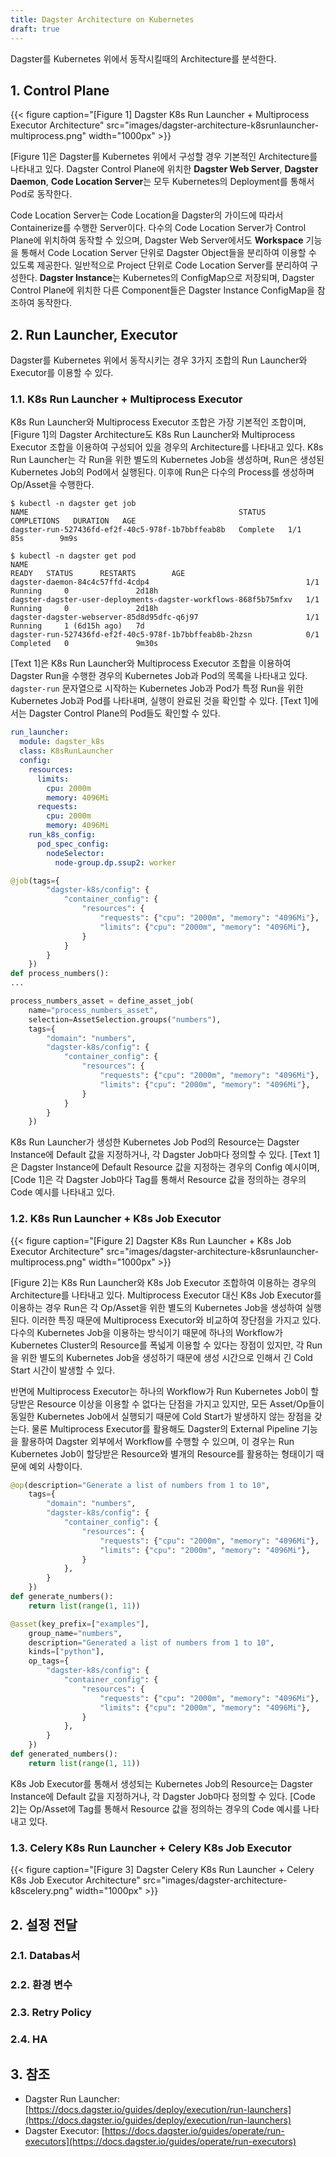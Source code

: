 ```yaml
---
title: Dagster Architecture on Kubernetes
draft: true
---
```


Dagster를 Kubernetes 위에서 동작시킬때의 Architecture를 분석한다.

## 1. Control Plane

{{< figure caption="[Figure 1] Dagster K8s Run Launcher + Multiprocess Executor Architecture" src="images/dagster-architecture-k8srunlauncher-multiprocess.png" width="1000px" >}}

[Figure 1]은 Dagster를 Kubernetes 위에서 구성할 경우 기본적인 Architecture를 나타내고 있다. Dagster Control Plane에 위치한 **Dagster Web Server**, **Dagster Daemon**, **Code Location Server**는 모두 Kubernetes의 Deployment를 통해서 Pod로 동작한다.

Code Location Server는 Code Location을 Dagster의 가이드에 따라서 Containerize를 수행한 Server이다. 다수의 Code Location Server가 Control Plane에 위치하여 동작할 수 있으며, Dagster Web Server에서도 **Workspace** 기능을 통해서 Code Location Server 단위로 Dagster Object들을 분리하여 이용할 수 있도록 제공한다. 일반적으로 Project 단위로 Code Location Server를 분리하여 구성한다. **Dagster Instance**는 Kubernetes의 ConfigMap으로 저장되며, Dagster Control Plane에 위치한 다른 Component들은 Dagster Instance ConfigMap을 참조하여 동작한다.

## 2. Run Launcher, Executor

Dagster를 Kubernetes 위에서 동작시키는 경우 3가지 조합의 Run Launcher와 Executor를 이용할 수 있다.

### 1.1. K8s Run Launcher + Multiprocess Executor

K8s Run Launcher와 Multiprocess Executor 조합은 가장 기본적인 조합이며, [Figure 1]의 Dagster Architecture도 K8s Run Launcher와 Multiprocess Executor 조합을 이용하여 구성되어 있을 경우의 Architecture를 나타내고 있다. K8s Run Launcher는 각 Run을 위한 별도의 Kubernetes Job을 생성하며, Run은 생성된 Kubernetes Job의 Pod에서 실행된다. 이후에 Run은 다수의 Process를 생성하며 Op/Asset을 수행한다.

```text {caption="[Text 1] Dagster Pod Examples with K8s Run Launcher + Multiprocess Executor"}
$ kubectl -n dagster get job
NAME                                               STATUS     COMPLETIONS   DURATION   AGE
dagster-run-527436fd-ef2f-40c5-978f-1b7bbffeab8b   Complete   1/1           85s        9m9s

$ kubectl -n dagster get pod
NAME                                                              READY   STATUS      RESTARTS        AGE
dagster-daemon-84c4c57ffd-4cdp4                                   1/1     Running     0               2d18h
dagster-dagster-user-deployments-dagster-workflows-868f5b75mfxv   1/1     Running     0               2d18h
dagster-dagster-webserver-85d8d95dfc-q6j97                        1/1     Running     1 (6d15h ago)   7d
dagster-run-527436fd-ef2f-40c5-978f-1b7bbffeab8b-2hzsn            0/1     Completed   0               9m30s
```

[Text 1]은 K8s Run Launcher와 Multiprocess Executor 조합을 이용하여 Dagster Run을 수행한 경우의 Kubernetes Job과 Pod의 목록을 나타내고 있다. `dagster-run` 문자열으로 시작하는 Kubernetes Job과 Pod가 특정 Run을 위한 Kubernetes Job과 Pod를 나타내며, 실행이 완료된 것을 확인할 수 있다. [Text 1]에서는 Dagster Control Plane의 Pod들도 확인할 수 있다.

```yaml {caption="[Text 1] K8s Run Launcher Config in Dagster Instance", linenos=table}
run_launcher:
  module: dagster_k8s
  class: K8sRunLauncher
  config:
    resources:
      limits:
        cpu: 2000m
        memory: 4096Mi
      requests:
        cpu: 2000m
        memory: 4096Mi
    run_k8s_config:
      pod_spec_config:
        nodeSelector:
          node-group.dp.ssup2: worker
```

```python {caption="[Code 1] Run Resource Example", linenos=table}
@job(tags={
        "dagster-k8s/config": {
            "container_config": {
                "resources": {
                    "requests": {"cpu": "2000m", "memory": "4096Mi"},
                    "limits": {"cpu": "2000m", "memory": "4096Mi"},
                }
            }
        }
    })
def process_numbers():
...

process_numbers_asset = define_asset_job(
    name="process_numbers_asset",
    selection=AssetSelection.groups("numbers"),
    tags={
        "domain": "numbers",
        "dagster-k8s/config": {
            "container_config": {
                "resources": {
                    "requests": {"cpu": "2000m", "memory": "4096Mi"},
                    "limits": {"cpu": "2000m", "memory": "4096Mi"},
                }
            }
        }
    })
```

K8s Run Launcher가 생성한 Kubernetes Job Pod의 Resource는 Dagster Instance에 Default 값을 지정하거나, 각 Dagster Job마다 정의할 수 있다. [Text 1]은 Dagster Instance에 Default Resource 값을 지정하는 경우의 Config 예시이며, [Code 1]은 각 Dagster Job마다 Tag를 통해서 Resource 값을 정의하는 경우의 Code 예시를 나타내고 있다.

### 1.2. K8s Run Launcher + K8s Job Executor

{{< figure caption="[Figure 2] Dagster K8s Run Launcher + K8s Job Executor Architecture" src="images/dagster-architecture-k8srunlauncher-multiprocess.png" width="1000px" >}}

[Figure 2]는 K8s Run Launcher와 K8s Job Executor 조합하여 이용하는 경우의 Architecture를 나타내고 있다. Multiprocess Executor 대신 K8s Job Executor를 이용하는 경우 Run은 각 Op/Asset을 위한 별도의 Kubernetes Job을 생성하여 실행된다. 이러한 특징 때문에 Multiprocess Executor와 비교하여 장단점을 가지고 있다. 다수의 Kubernetes Job을 이용하는 방식이기 때문에 하나의 Workflow가 Kubernetes Cluster의 Resource를 폭넓게 이용할 수 있다는 장점이 있지만, 각 Run을 위한 별도의 Kubernetes Job을 생성하기 때문에 생성 시간으로 인해서 긴 Cold Start 시간이 발생할 수 있다.

반면에 Multiprocess Executor는 하나의 Workflow가 Run Kubernetes Job이 할당받은 Resource 이상을 이용할 수 없다는 단점을 가지고 있지만, 모든 Asset/Op들이 동일한 Kubernetes Job에서 실행되기 때문에 Cold Start가 발생하지 않는 장점을 갖는다. 물론 Multiprocess Executor를 활용해도 Dagster의 External Pipeline 기능을 활용하여 Dagster 외부에서 Workflow를 수행할 수 있으며, 이 경우는 Run Kubernetes Job이 할당받은 Resource와 별개의 Resource를 활용하는 형태이기 때문에 예외 사항이다.

```python {caption="[Code 2] Op/Asset Resource Example", linenos=table}
@op(description="Generate a list of numbers from 1 to 10",
    tags={
        "domain": "numbers",
        "dagster-k8s/config": {
            "container_config": {
                "resources": {
                    "requests": {"cpu": "2000m", "memory": "4096Mi"},
                    "limits": {"cpu": "2000m", "memory": "4096Mi"},
                }
            },
        }
    })
def generate_numbers():
    return list(range(1, 11))

@asset(key_prefix=["examples"], 
    group_name="numbers",
    description="Generated a list of numbers from 1 to 10", 
    kinds=["python"],
    op_tags={
        "dagster-k8s/config": {
            "container_config": {
                "resources": {
                    "requests": {"cpu": "2000m", "memory": "4096Mi"},
                    "limits": {"cpu": "2000m", "memory": "4096Mi"},
                }
            },
        }
    })
def generated_numbers():
    return list(range(1, 11))
```

K8s Job Executor를 통해서 생성되는 Kubernetes Job의 Resource는 Dagster Instance에 Default 값을 지정하거나, 각 Dagster Job마다 정의할 수 있다. [Code 2]는 Op/Asset에 Tag를 통해서 Resource 값을 정의하는 경우의 Code 예시를 나타내고 있다.

### 1.3. Celery K8s Run Launcher + Celery K8s Job Executor

{{< figure caption="[Figure 3] Dagster Celery K8s Run Launcher + Celery K8s Job Executor Architecture" src="images/dagster-architecture-k8scelery.png" width="1000px" >}}

## 2. 설정 전달

### 2.1. Databas서

### 2.2. 환경 변수

### 2.3. Retry Policy

### 2.4. HA

## 3. 참조

* Dagster Run Launcher: [https://docs.dagster.io/guides/deploy/execution/run-launchers](https://docs.dagster.io/guides/deploy/execution/run-launchers)
* Dagster Executor: [https://docs.dagster.io/guides/operate/run-executors](https://docs.dagster.io/guides/operate/run-executors)
